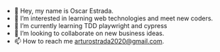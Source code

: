 - 👋 Hey, my name is Oscar Estrada.
- 👀 I’m interested in learning web technologies and meet new coders.
- 🌱 I’m currently learning TDD playwright and cypress
- 💞️ I’m looking to collaborate on new business ideas.
- 📫 How to reach me arturostrada2020@gmail.com.

<!---
OscarStrada/OscarStrada is a ✨ special ✨ repository because its `README.md` (this file) appears on your GitHub profile.
You can click the Preview link to take a look at your changes.
--->
